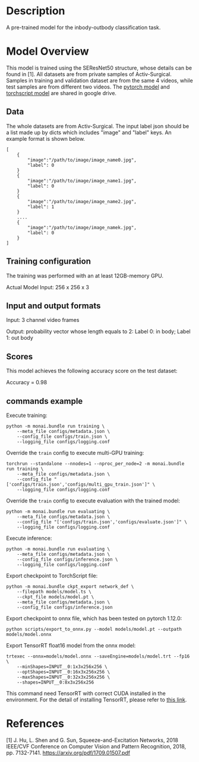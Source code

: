 # Description
A pre-trained model for the inbody-outbody classification task.

# Model Overview
This model is trained using the SEResNet50 structure, whose details can be found in [1]. All datasets are from private samples of Activ-Surgical. Samples in training and validation dataset are from the same 4 videos, while test samples are from different two videos. 
The [pytorch model](https://drive.google.com/file/d/14CS-s1uv2q6WedYQGeFbZeEWIkoyNa-x/view?usp=sharing) and [torchscript model](https://drive.google.com/file/d/1fOoJ4n5DWKHrt9QXTZ2sXwr9C-YvVGCM/view?usp=sharing) are shared in google drive. 

## Data
The whole datasets are from Activ-Surgical. The input label json should be a list made up by dicts which includes "image" and "label" keys. An example format is shown below.

```
[
    {
        "image":"/path/to/image/image_name0.jpg",
        "label": 0
    }
    {
        "image":"/path/to/image/image_name1.jpg",
        "label": 0
    }
    {
        "image":"/path/to/image/image_name2.jpg",
        "label": 1
    }
    ....
    {
        "image":"/path/to/image/image_namek.jpg",
        "label": 0
    }
]
```

## Training configuration
The training was performed with an at least 12GB-memory GPU.

Actual Model Input: 256 x 256 x 3

## Input and output formats
Input: 3 channel video frames

Output: probability vector whose length equals to 2: Label 0: in body; Label 1: out body

## Scores
This model achieves the following accuracy score on the test dataset:

Accuracy = 0.98

## commands example
Execute training:

```
python -m monai.bundle run training \
    --meta_file configs/metadata.json \
    --config_file configs/train.json \
    --logging_file configs/logging.conf
```

Override the `train` config to execute multi-GPU training:
```
torchrun --standalone --nnodes=1 --nproc_per_node=2 -m monai.bundle run training \
    --meta_file configs/metadata.json \
    --config_file "['configs/train.json','configs/multi_gpu_train.json']" \
    --logging_file configs/logging.conf
```

Override the `train` config to execute evaluation with the trained model:

```
python -m monai.bundle run evaluating \
    --meta_file configs/metadata.json \
    --config_file "['configs/train.json','configs/evaluate.json']" \
    --logging_file configs/logging.conf
```

Execute inference:

```
python -m monai.bundle run evaluating \
    --meta_file configs/metadata.json \
    --config_file configs/inference.json \
    --logging_file configs/logging.conf
```

Export checkpoint to TorchScript file:

```
python -m monai.bundle ckpt_export network_def \
    --filepath models/model.ts \
    --ckpt_file models/model.pt \
    --meta_file configs/metadata.json \
    --config_file configs/inference.json
```

Export checkpoint to onnx file, which has been tested on pytorch 1.12.0:

```
python scripts/export_to_onnx.py --model models/model.pt --outpath models/model.onnx
```

Export TensorRT float16 model from the onnx model:

```
trtexec --onnx=models/model.onnx --saveEngine=models/model.trt --fp16 \
    --minShapes=INPUT__0:1x3x256x256 \
    --optShapes=INPUT__0:16x3x256x256 \
    --maxShapes=INPUT__0:32x3x256x256 \
    --shapes=INPUT__0:8x3x256x256
```
This command need TensorRT with correct CUDA installed in the environment. For the detail of installing TensorRT, please refer to [this link](https://docs.nvidia.com/deeplearning/tensorrt/install-guide/index.html). 

# References
[1] J. Hu, L. Shen and G. Sun, Squeeze-and-Excitation Networks, 2018 IEEE/CVF Conference on Computer Vision and Pattern Recognition, 2018, pp. 7132-7141. https://arxiv.org/pdf/1709.01507.pdf
